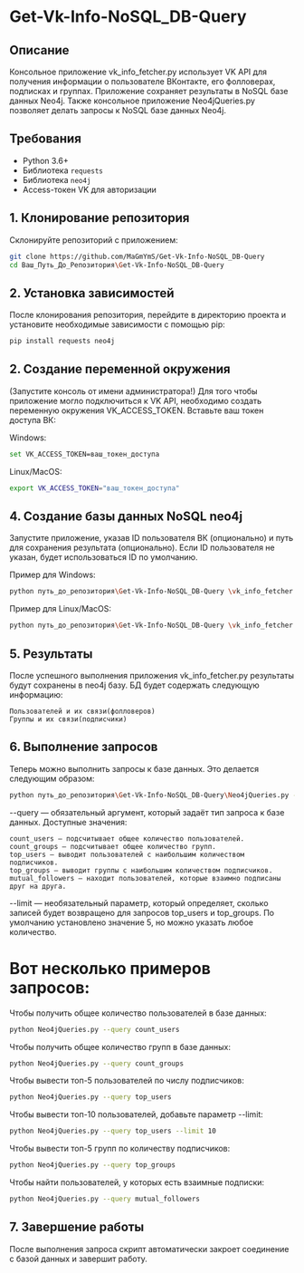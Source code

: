 # Get-Vk-Info-NoSQL_DB-Query

## Описание
Консольное приложение vk_info_fetcher.py использует VK API для получения информации о пользователе ВКонтакте, его фолловерах, подписках и группах. Приложение сохраняет результаты в NoSQL базе данных Neo4j. Также консольное приложение Neo4jQueries.py позволяет делать запросы к NoSQL базе данных Neo4j.

## Требования
- Python 3.6+
- Библиотека `requests`
- Библиотека `neo4j`
- Access-токен VK для авторизации

## 1. Клонирование репозитория

Склонируйте репозиторий с приложением:

```bash
git clone https://github.com/MaGmYmS/Get-Vk-Info-NoSQL_DB-Query
cd Ваш_Путь_До_Репозитория\Get-Vk-Info-NoSQL_DB-Query
```

## 2. Установка зависимостей

После клонирования репозитория, перейдите в директорию проекта и установите необходимые зависимости с помощью pip:

```bash
pip install requests neo4j
```

## 2. Создание переменной окружения

(Запустите консоль от имени администратора!) Для того чтобы приложение могло подключиться к VK API, необходимо создать переменную окружения VK_ACCESS_TOKEN. Вставьте ваш токен доступа ВК:

Windows:
```bash
set VK_ACCESS_TOKEN=ваш_токен_доступа
```

Linux/MacOS:
```bash
export VK_ACCESS_TOKEN="ваш_токен_доступа"
```

## 4. Создание базы данных NoSQL neo4j

Запустите приложение, указав ID пользователя ВК (опционально) и путь для сохранения результата (опционально). Если ID пользователя не указан, будет использоваться ID по умолчанию.

Пример для Windows:
```bash
python путь_до_репозитория\Get-Vk-Info-NoSQL_DB-Query \vk_info_fetcher.py --user_id 1 
```

Пример для Linux/MacOS:
```bash
python путь_до_репозитория\Get-Vk-Info-NoSQL_DB-Query \vk_info_fetcher.py --user_id 1 
```

## 5. Результаты

После успешного выполнения приложения vk_info_fetcher.py результаты будут сохранены в neo4j базу. БД будет содержать следующую информацию:

    Пользователей и их связи(фолловеров)
    Группы и их связи(подписчики)

## 6. Выполнение запросов

Теперь можно выполнить запросы к базе данных. Это делается следующим образом:

```bash
python путь_до_репозитория\Get-Vk-Info-NoSQL_DB-Query\Neo4jQueries.py --query <тип_запроса> [--limit <количество>]
```
--query — обязательный аргумент, который задаёт тип запроса к базе данных. Доступные значения:

    count_users — подсчитывает общее количество пользователей.
    count_groups — подсчитывает общее количество групп.
    top_users — выводит пользователей с наибольшим количеством подписчиков.
    top_groups — выводит группы с наибольшим количеством подписчиков.
    mutual_followers — находит пользователей, которые взаимно подписаны друг на друга.

--limit — необязательный параметр, который определяет, сколько записей будет возвращено для запросов top_users и top_groups. По умолчанию установлено значение 5, но можно указать любое количество.

# Вот несколько примеров запросов:

Чтобы получить общее количество пользователей в базе данных:
```bash
python Neo4jQueries.py --query count_users
```

Чтобы получить общее количество групп в базе данных:
```bash
python Neo4jQueries.py --query count_groups
```

Чтобы вывести топ-5 пользователей по числу подписчиков:
```bash
python Neo4jQueries.py --query top_users
```

Чтобы вывести топ-10 пользователей, добавьте параметр --limit:
```bash
python Neo4jQueries.py --query top_users --limit 10
```

Чтобы вывести топ-5 групп по количеству подписчиков:
```bash
python Neo4jQueries.py --query top_groups
```

Чтобы найти пользователей, у которых есть взаимные подписки:
```bash
python Neo4jQueries.py --query mutual_followers
```

## 7. Завершение работы

После выполнения запроса скрипт автоматически закроет соединение с базой данных и завершит работу.
